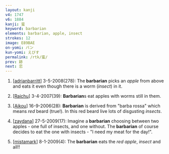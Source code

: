 ```yaml
---
layout: kanji
v4: 1747
v6: 1884
kanji: 蛮
keyword: barbarian
elements: barbarian, apple, insect
strokes: 12
image: E89BAE
on-yomi: バン
kun-yomi: えびす
permalink: /rtk/蛮/
prev: 跡
next: 恋
---
```


1) [<a href="http://kanji.koohii.com/profile/adrianbarritt">adrianbarritt</a>] 3-5-2008(278): The<strong> barbarian</strong> picks an <em>apple</em> from above and eats it even though there is a worm (<em>insect</em>) in it.

2) [<a href="http://kanji.koohii.com/profile/Raichu">Raichu</a>] 3-4-2007(39): <strong>Barbarian</strong>s eat apples with worms still in them.

3) [<a href="http://kanji.koohii.com/profile/Aikou">Aikou</a>] 16-9-2006(28): <strong>Barbarian</strong> is derived from &quot;barba rossa&quot; which means <em>red</em> beard (true!). In this red beard live lots of disgusting <em>insects</em>.

4) [<a href="http://kanji.koohii.com/profile/zaydana">zaydana</a>] 27-5-2009(17): Imagine a<strong> barbarian</strong> choosing between two apples - one full of insects, and one without. The<strong> barbarian</strong> of course decides to eat the one with insects - &quot;I need my meat for the day!&quot;.

5) [<a href="http://kanji.koohii.com/profile/mistamark">mistamark</a>] 8-1-2009(4): The<strong> barbarian</strong> eats the <em>red apple</em>, <em>insect</em> and all!!

